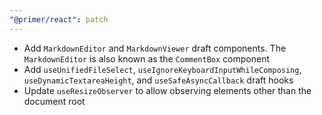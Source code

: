 ```yaml
---
"@primer/react": patch
---
```


- Add `MarkdownEditor` and `MarkdownViewer` draft components. The `MarkdownEditor` is also known as the `CommentBox` component
- Add `useUnifiedFileSelect`, `useIgnoreKeyboardInputWhileComposing`, `useDynamicTextareaHeight`, and `useSafeAsyncCallback` draft hooks
- Update `useResizeObserver` to allow observing elements other than the document root

